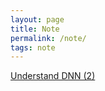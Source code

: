 ```yaml
---
layout: page
title: Note 
permalink: /note/
tags: note
---
```

<a href="{{ site.baseurl }}/pdf/seminar/understand DNN_2.pdf" class="button button-blue button-big">Understand DNN (2)</a>
